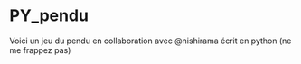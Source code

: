 # PY_pendu
Voici  un jeu du pendu en collaboration avec @nishirama écrit en python (ne me frappez pas)
